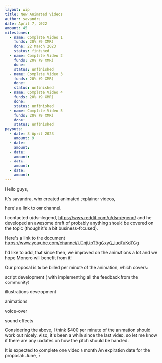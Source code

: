 ```yaml
---
layout: wip
title: New Animated Videos
author: savandra
date: April 7, 2022
amount: 45
milestones:
  - name: Complete Video 1
    funds: 20% (9 XMR)
    done: 22 March 2023
    status: finished
  - name: Complete Video 2
    funds: 20% (9 XMR)
    done:
    status: unfinished
  - name: Complete Video 3
    funds: 20% (9 XMR)
    done:
    status: unfinished
  - name: Complete Video 4
    funds: 20% (9 XMR)
    done:
    status: unfinished
  - name: Complete Video 5
    funds: 20% (9 XMR)
    done:
    status: unfinished
payouts:
  - date: 3 April 2023
    amount: 9
  - date:
    amount:
  - date:
    amount:
  - date:
    amount:
  - date:
    amount:
---
```

Hello guys,

It's savandra, who created animated explainer videos,

here's a link to our channel.

I contacted u/dsmlegend, https://www.reddit.com/u/dsmlegend/ and he developed an awesome draft of probably anything should be covered on the topic (though it's a bit business-focused).

Here's a link to the document https://www.youtube.com/channel/UCnjUpT9gGxyQ_lud7uKoTCg

I'd like to add, that since then, we improved on the animations a lot and we hope Monero will benefit from it!


Our proposal is to be billed per minute of the animation, which covers:

script development ( with implementing all the feedback from the community)

illustrations development

animations

voice-over

sound effects

Considering the above, I think $400 per minute of the animation should work out nicely.
Also, it's been a while since the last video, so let me know if there are any updates on how the pitch should be handled.

It is expected to complete one video a month
An expiration date for the proposal: June, 7
